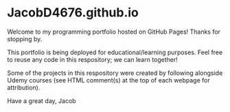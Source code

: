 # JacobD4676.github.io
Welcome to my programming portfolio hosted on GitHub Pages! Thanks for stopping by.

This portfolio is being deployed for educational/learning purposes. Feel free to reuse any code in this respository; we can learn together!

Some of the projects in this respository were created by following alongside Udemy courses (see HTML comment(s) at the top of each webpage for attribution).

Have a great day,
Jacob
